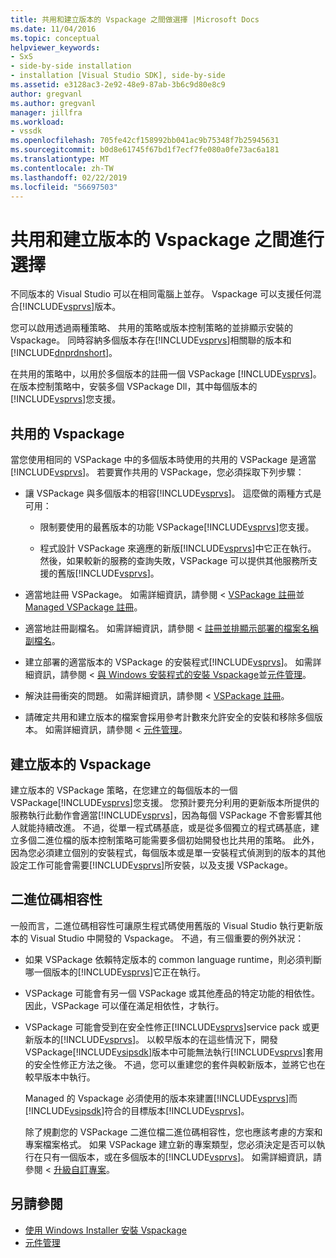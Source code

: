 ```yaml
---
title: 共用和建立版本的 Vspackage 之間做選擇 |Microsoft Docs
ms.date: 11/04/2016
ms.topic: conceptual
helpviewer_keywords:
- SxS
- side-by-side installation
- installation [Visual Studio SDK], side-by-side
ms.assetid: e3128ac3-2e92-48e9-87ab-3b6c9d80e8c9
author: gregvanl
ms.author: gregvanl
manager: jillfra
ms.workload:
- vssdk
ms.openlocfilehash: 705fe42cf158992bb041ac9b75348f7b25945631
ms.sourcegitcommit: b0d8e61745f67bd1f7ecf7fe080a0fe73ac6a181
ms.translationtype: MT
ms.contentlocale: zh-TW
ms.lasthandoff: 02/22/2019
ms.locfileid: "56697503"
---
```

# <a name="choose-between-shared-and-versioned-vspackages"></a>共用和建立版本的 Vspackage 之間進行選擇
不同版本的 Visual Studio 可以在相同電腦上並存。 Vspackage 可以支援任何混合[!INCLUDE[vsprvs](../code-quality/includes/vsprvs_md.md)]版本。

 您可以啟用透過兩種策略、 共用的策略或版本控制策略的並排顯示安裝的 Vspackage。 同時容納多個版本存在[!INCLUDE[vsprvs](../code-quality/includes/vsprvs_md.md)]相關聯的版本和[!INCLUDE[dnprdnshort](../code-quality/includes/dnprdnshort_md.md)]。

 在共用的策略中，以用於多個版本的註冊一個 VSPackage [!INCLUDE[vsprvs](../code-quality/includes/vsprvs_md.md)]。 在版本控制策略中，安裝多個 VSPackage Dll，其中每個版本的[!INCLUDE[vsprvs](../code-quality/includes/vsprvs_md.md)]您支援。

## <a name="shared-vspackages"></a>共用的 Vspackage
 當您使用相同的 VSPackage 中的多個版本時使用的共用的 VSPackage 是適當[!INCLUDE[vsprvs](../code-quality/includes/vsprvs_md.md)]。 若要實作共用的 VSPackage，您必須採取下列步驟：

- 讓 VSPackage 與多個版本的相容[!INCLUDE[vsprvs](../code-quality/includes/vsprvs_md.md)]。 這麼做的兩種方式是可用：

  - 限制要使用的最舊版本的功能 VSPackage[!INCLUDE[vsprvs](../code-quality/includes/vsprvs_md.md)]您支援。

  - 程式設計 VSPackage 來適應的新版[!INCLUDE[vsprvs](../code-quality/includes/vsprvs_md.md)]中它正在執行。 然後，如果較新的服務的查詢失敗，VSPackage 可以提供其他服務所支援的舊版[!INCLUDE[vsprvs](../code-quality/includes/vsprvs_md.md)]。

- 適當地註冊 VSPackage。 如需詳細資訊，請參閱 < [VSPackage 註冊](../extensibility/internals/vspackage-registration.md)並[Managed VSPackage 註冊](https://msdn.microsoft.com/library/f69e0ea3-6a92-4639-8ca9-4c9c210e58a1)。

- 適當地註冊副檔名。 如需詳細資訊，請參閱 <<c0> [ 註冊並排顯示部署的檔案名稱副檔名](../extensibility/registering-file-name-extensions-for-side-by-side-deployments.md)。

- 建立部署的適當版本的 VSPackage 的安裝程式[!INCLUDE[vsprvs](../code-quality/includes/vsprvs_md.md)]。 如需詳細資訊，請參閱 <<c0> [ 與 Windows 安裝程式的安裝 Vspackage](../extensibility/internals/installing-vspackages-with-windows-installer.md)並[元件管理](../extensibility/internals/component-management.md)。

- 解決註冊衝突的問題。 如需詳細資訊，請參閱 < [VSPackage 註冊](../extensibility/internals/vspackage-registration.md)。

- 請確定共用和建立版本的檔案會採用參考計數來允許安全的安裝和移除多個版本。 如需詳細資訊，請參閱 <<c0> [ 元件管理](../extensibility/internals/component-management.md)。

## <a name="versioned-vspackages"></a>建立版本的 Vspackage
 建立版本的 VSPackage 策略，在您建立的每個版本的一個 VSPackage[!INCLUDE[vsprvs](../code-quality/includes/vsprvs_md.md)]您支援。 您預計要充分利用的更新版本所提供的服務執行此動作會適當[!INCLUDE[vsprvs](../code-quality/includes/vsprvs_md.md)]，因為每個 VSPackage 不會影響其他人就能持續改進。 不過，從單一程式碼基底，或是從多個獨立的程式碼基底，建立多個二進位檔的版本控制策略可能需要多個初始開發也比共用的策略。 此外，因為您必須建立個別的安裝程式，每個版本或是單一安裝程式偵測到的版本的其他設定工作可能會需要[!INCLUDE[vsprvs](../code-quality/includes/vsprvs_md.md)]所安裝，以及支援 VSPackage。

## <a name="binary-compatibility"></a>二進位碼相容性
 一般而言，二進位碼相容性可讓原生程式碼使用舊版的 Visual Studio 執行更新版本的 Visual Studio 中開發的 Vspackage。 不過，有三個重要的例外狀況：

- 如果 VSPackage 依賴特定版本的 common language runtime，則必須判斷哪一個版本的[!INCLUDE[vsprvs](../code-quality/includes/vsprvs_md.md)]它正在執行。

- VSPackage 可能會有另一個 VSPackage 或其他產品的特定功能的相依性。 因此，VSPackage 可以僅在滿足相依性，才執行。

- VSPackage 可能會受到在安全性修正[!INCLUDE[vsprvs](../code-quality/includes/vsprvs_md.md)]service pack 或更新版本的[!INCLUDE[vsprvs](../code-quality/includes/vsprvs_md.md)]。 以較早版本的在這些情況下，開發 VSPackage[!INCLUDE[vsipsdk](../extensibility/includes/vsipsdk_md.md)]版本中可能無法執行[!INCLUDE[vsprvs](../code-quality/includes/vsprvs_md.md)]套用的安全性修正方法之後。 不過，您可以重建您的套件與較新版本，並將它也在較早版本中執行。

  Managed 的 Vspackage 必須使用的版本來建置[!INCLUDE[vsprvs](../code-quality/includes/vsprvs_md.md)]而[!INCLUDE[vsipsdk](../extensibility/includes/vsipsdk_md.md)]符合的目標版本[!INCLUDE[vsprvs](../code-quality/includes/vsprvs_md.md)]。

  除了規劃您的 VSPackage 二進位檔二進位碼相容性，您也應該考慮的方案和專案檔案格式。 如果 VSPackage 建立新的專案類型，您必須決定是否可以執行在只有一個版本，或在多個版本的[!INCLUDE[vsprvs](../code-quality/includes/vsprvs_md.md)]。 如需詳細資訊，請參閱 <<c0> [ 升級自訂專案](../extensibility/internals/upgrading-projects.md#upgrading-custom-projects)。

## <a name="see-also"></a>另請參閱
- [使用 Windows Installer 安裝 Vspackage](../extensibility/internals/installing-vspackages-with-windows-installer.md)
- [元件管理](../extensibility/internals/component-management.md)